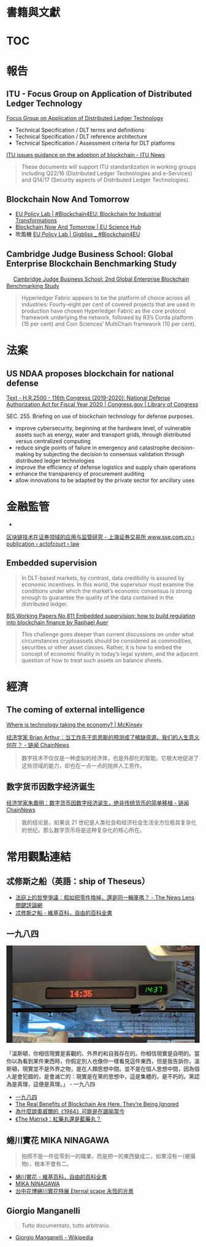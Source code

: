 # 書籍與文獻

# TOC
<!-- toc -->

# 報告

## ITU - Focus Group on Application of Distributed Ledger Technology

[Focus Group on Application of Distributed Ledger Technology](https://www.itu.int/en/ITU-T/focusgroups/dlt/Pages/default.aspx)

- Technical Specification / DLT terms and definitions 
- Technical Specification / DLT reference architecture
- Technical Specification / Assessment criteria for DLT platforms

[ITU issues guidance on the adoption of blockchain - ITU News](https://news.itu.int/itu-issues-guidance-blockchain-adoption/)

> These documents will support ITU standardization in working groups including Q22/16 (Distributed Ledger Technologies and e-Services) and Q14/17 (Security aspects of Distributed Ledger Technologies).

## Blockchain Now And Tomorrow

- [EU Policy Lab | #Blockchain4EU: Blockchain for Industrial Transformations](https://blogs.ec.europa.eu/eupolicylab/blockchain4eu/)
- [Blockchain Now And Tomorrow | EU Science Hub](https://ec.europa.eu/jrc/en/publication/eur-scientific-and-technical-research-reports/blockchain-now-and-tomorrow)
- 吹風機 [EU Policy Lab | Gigbliss _ #Blockchain4EU](https://blogs.ec.europa.eu/eupolicylab/blockchain4eu/gigbliss/)

## Cambridge Judge Business School: Global Enterprise Blockchain Benchmarking Study
　
[Cambridge Judge Business School: 2nd Global Enterprise Blockchain Benchmarking Study](https://www.jbs.cam.ac.uk/faculty-research/centres/alternative-finance/publications/2nd-global-enterprise-blockchain-benchmarking-study/)

> Hyperledger Fabric appears to be the platform of choice across all industries: Fourty-eight per cent of covered projects that are used in production have chosen Hyperledger Fabric as the core protocol framework underlying the network, followed by R3’s Corda platform (15 per cent) and Coin Sciences’ MultiChain framework (10 per cent).

# 法案

## US NDAA proposes blockchain for national defense

[Text - H.R.2500 - 116th Congress (2019-2020): National Defense Authorization Act for Fiscal Year 2020 | Congress.gov | Library of Congress](https://www.congress.gov/bill/116th-congress/house-bill/2500/text)

SEC. 255. Briefing on use of blockchain technology for defense purposes.

- improve cybersecurity, beginning at the hardware level, of vulnerable assets such as energy, water and transport grids, through distributed versus centralized computing
- reduce single points of failure in emergency and catastrophe decision-making by subjecting the decision to consensus validation through distributed ledger technologies
- improve the efficiency of defense logistics and supply chain operations
- enhance the transparency of procurement auditing
- allow innovations to be adapted by the private sector for ancillary uses

# 金融監管
- 
[区块链技术在证券领域的应用与监管研究 - 上海证券交易所 www.sse.com.cn › publication › actofcourt › law ](http://www.sse.com.cn/aboutus/publication/actofcourt/law/list/a/20190807/10c1f444867fc7b6c66d84f64452a5c3.pdf)


## Embedded supervision

> In DLT-based markets, by contrast, data credibility is assured by economic incentives. In this world, the supervisor must examine the  conditions under which the market’s economic consensus is strong enough to guarantee the quality of the data contained in the distributed ledger. 

[BIS Working Papers No 811 Embedded supervision: how to build regulation into blockchain finance by Raphael Auer](https://www.bis.org/publ/work811.pdf)

> This challenge goes deeper than current discussions on under what circumstances cryptoassets should be considered as commodities, securities  or other asset classes. Rather, it is how to embed the concept of economic finality in today’s legal system, and the adjacent question of how to treat such assets on balance sheets.

# 經濟

## The coming of external intelligence

[Where is technology taking the economy? | McKinsey](https://www.mckinsey.com/business-functions/mckinsey-analytics/our-insights/where-is-technology-taking-the-economy)

[经济学家 Brian Arthur：当工作先于凯恩斯的预测成了稀缺资源，我们的人生意义何在？ - 链闻 ChainNews](https://www.chainnews.com/articles/991116111661.htm)

> 数字技术不仅仅是一种虚拟的经济体，也是外部化的智能。它极大地促进了这些领域的能力，却也在一点一点的抛弃人工劳作。

## 数字货币因数字经济诞生

[经济学家朱嘉明：数字货币因数字经济诞生，绝非传统货币的简单移植 - 链闻 ChainNews](https://www.chainnews.com/articles/323383360421.htm)

> 我的结论是，如果说 21 世纪是人类社会和经济社会生活全方位极具复杂化的世纪，那么数字货币将是这种复杂化的核心所在。



# 常用觀點連結

## 忒修斯之船（英語：ship of Theseus）

- [法庭上的哲學爭議︰假如把零件換掉，還是同一輛車嗎？ - The News Lens 關鍵評論網](https://www.thenewslens.com/article/81168?fbclid=IwAR1p1eNd62jG764_U5Nkaj8L_5XULmA202v0nRK2Le7cl5CmZDlnA49SH_U)
- [忒修斯之船 - 維基百科，自由的百科全書](https://zh.wikipedia.org/zh-tw/%E5%BF%92%E4%BF%AE%E6%96%AF%E4%B9%8B%E8%88%B9)


## 一九八四

![book1984](images/book-1984-1437.png)

「溫斯頓，你相信現實是客觀的、外界的和自我存在的。你相信現實是自明的。當你以為看到某件東西時，你假定別人也像你一樣看見這件東西，但是我告訴你，溫斯頓，現實並不是外界之物，是在人類思想中間。並不是在個人思想中間，因為個人是會犯錯的，是會滅亡的：現實是在黨的思想中，這是集體的，是不朽的。黨認為是真理，這便是真理。」 - 一九八四

- [一九八四](https://zh.wikipedia.org/zh-tw/%E4%B8%80%E4%B9%9D%E5%85%AB%E5%9B%9B)
- [The Real Benefits of Blockchain Are Here. They’re Being Ignored](https://www.coindesk.com/the-real-benefits-of-blockchain-are-here-theyre-being-ignored)
- [為什麼說奧威爾的《1984》可能是在諷喻當今](https://www.bbc.com/ukchina/trad/vert-cul-44333736)
- [《The Matrix》：紅藥丸還是藍藥丸？](https://hypebeast.com/zh/2019/8/keanu-reeves-the-matrix)


## 蜷川實花 MIKA NINAGAWA

> 拍照不是一件從零到一的職業，而是把一的東西變成二，如果沒有一(被攝物)，根本不會有二。

- [蜷川實花 - 維基百科，自由的百科全書](https://zh.wikipedia.org/zh-tw/%E8%9C%B7%E5%B7%9D%E5%AF%A6%E8%8A%B1)
- [MIKA NINAGAWA](https://mikaninagawa.com/)
- [台中花博蜷川實花特展 Eternal scape 永恆的光景](http://www.dribs-drabs.com/blog/post/466385276-mikaninagawa-eternalscape)

## Giorgio Manganelli

> Tutto documentato, tutto arbitrario.

- [Giorgio Manganelli - Wikipedia](https://en.wikipedia.org/wiki/Giorgio_Manganelli)